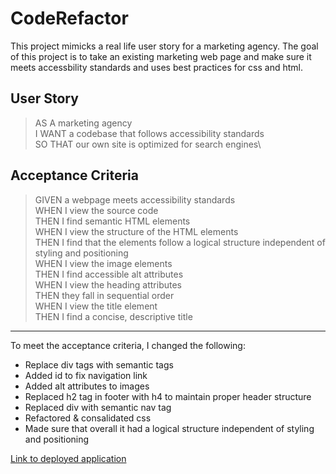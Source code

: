 # CodeRefactor
This project mimicks a real life user story for a marketing agency.  The goal of this project is to take an existing marketing web page and make sure it meets accessbility standards and uses best practices for css and html. 

## User Story
> AS A marketing agency\
> I WANT a codebase that follows accessibility standards\
> SO THAT our own site is optimized for search engines\

## Acceptance Criteria
> GIVEN a webpage meets accessibility standards\
> WHEN I view the source code\
> THEN I find semantic HTML elements\
> WHEN I view the structure of the HTML elements\
> THEN I find that the elements follow a logical structure independent of styling and positioning\
> WHEN I view the image elements\
> THEN I find accessible alt attributes\
> WHEN I view the heading attributes\
> THEN they fall in sequential order\
> WHEN I view the title element\
> THEN I find a concise, descriptive title

---

To meet the acceptance criteria, I changed the following:
-  Replace div tags with semantic tags
-  Added id to fix navigation link
-  Added alt attributes to images
-  Replaced h2 tag in footer with h4 to maintain proper header structure
-  Replaced div with semantic nav tag
-  Refactored & consalidated css
-  Made sure that overall it had a logical structure independent of styling and positioning

[Link to deployed application](https://izzie2021.github.io/Code-Refactor/)